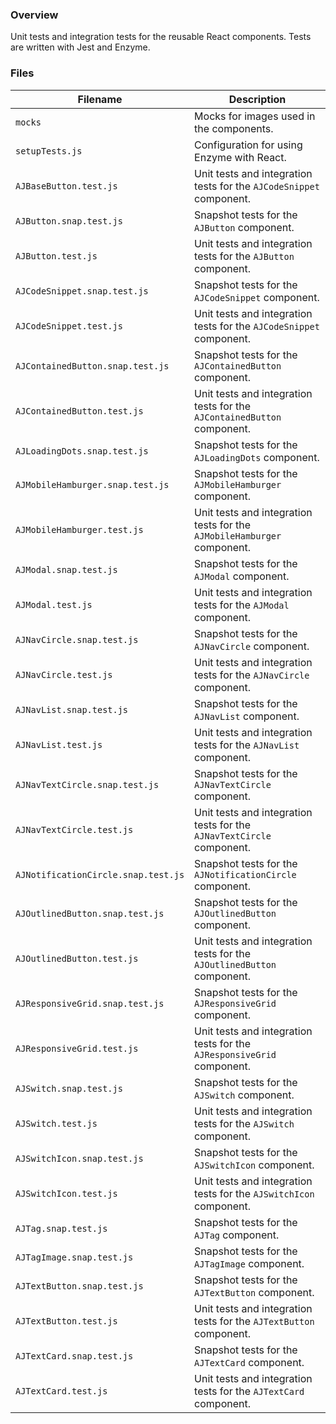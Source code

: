 ### Overview

Unit tests and integration tests for the reusable React components.  Tests are written with Jest and Enzyme.

### Files

| Filename                            | Description                                                                               |
|-------------------------------------|-------------------------------------------------------------------------------------------|
| `mocks`                             | Mocks for images used in the components.                                                  |
| `setupTests.js`                     | Configuration for using Enzyme with React.                                                |
| `AJBaseButton.test.js`              | Unit tests and integration tests for the `AJCodeSnippet` component.                       |
| `AJButton.snap.test.js`             | Snapshot tests for the `AJButton` component.                                              |
| `AJButton.test.js`                  | Unit tests and integration tests for the `AJButton` component.                            |
| `AJCodeSnippet.snap.test.js`        | Snapshot tests for the `AJCodeSnippet` component.                                         |
| `AJCodeSnippet.test.js`             | Unit tests and integration tests for the `AJCodeSnippet` component.                       |
| `AJContainedButton.snap.test.js`    | Snapshot tests for the `AJContainedButton` component.                                     |
| `AJContainedButton.test.js`         | Unit tests and integration tests for the `AJContainedButton` component.                   |
| `AJLoadingDots.snap.test.js`        | Snapshot tests for the `AJLoadingDots` component.                                         |
| `AJMobileHamburger.snap.test.js`    | Snapshot tests for the `AJMobileHamburger` component.                                     |
| `AJMobileHamburger.test.js`         | Unit tests and integration tests for the `AJMobileHamburger` component.                   |
| `AJModal.snap.test.js`              | Snapshot tests for the `AJModal` component.                                               |
| `AJModal.test.js`                   | Unit tests and integration tests for the `AJModal` component.                             |
| `AJNavCircle.snap.test.js`          | Snapshot tests for the `AJNavCircle` component.                                           |
| `AJNavCircle.test.js`               | Unit tests and integration tests for the `AJNavCircle` component.                         |
| `AJNavList.snap.test.js`            | Snapshot tests for the `AJNavList` component.                                             |
| `AJNavList.test.js`                 | Unit tests and integration tests for the `AJNavList` component.                           |
| `AJNavTextCircle.snap.test.js`      | Snapshot tests for the `AJNavTextCircle` component.                                       |
| `AJNavTextCircle.test.js`           | Unit tests and integration tests for the `AJNavTextCircle` component.                     |
| `AJNotificationCircle.snap.test.js` | Snapshot tests for the `AJNotificationCircle` component.                                  |
| `AJOutlinedButton.snap.test.js`     | Snapshot tests for the `AJOutlinedButton` component.                                      |
| `AJOutlinedButton.test.js`          | Unit tests and integration tests for the `AJOutlinedButton` component.                    |
| `AJResponsiveGrid.snap.test.js`     | Snapshot tests for the `AJResponsiveGrid` component.                                      |
| `AJResponsiveGrid.test.js`          | Unit tests and integration tests for the `AJResponsiveGrid` component.                    |
| `AJSwitch.snap.test.js`             | Snapshot tests for the `AJSwitch` component.                                              |
| `AJSwitch.test.js`                  | Unit tests and integration tests for the `AJSwitch` component.                            |
| `AJSwitchIcon.snap.test.js`         | Snapshot tests for the `AJSwitchIcon` component.                                          |
| `AJSwitchIcon.test.js`              | Unit tests and integration tests for the `AJSwitchIcon` component.                        |
| `AJTag.snap.test.js`                | Snapshot tests for the `AJTag` component.                                                 |
| `AJTagImage.snap.test.js`           | Snapshot tests for the `AJTagImage` component.                                            |
| `AJTextButton.snap.test.js`         | Snapshot tests for the `AJTextButton` component.                                          |
| `AJTextButton.test.js`              | Unit tests and integration tests for the `AJTextButton` component.                        |
| `AJTextCard.snap.test.js`           | Snapshot tests for the `AJTextCard` component.                                            |
| `AJTextCard.test.js`                | Unit tests and integration tests for the `AJTextCard` component.                          |
